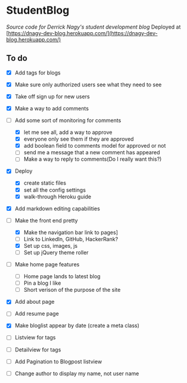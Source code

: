 # StudentBlog
*Source code for Derrick Nagy's student development blog*
Deployed at [https://dnagy-dev-blog.herokuapp.com/](https://dnagy-dev-blog.herokuapp.com/)


## To do

- [x] Add tags for blogs
- [x] Make sure only authorized users see what they need to see
- [x] Take off sign up for new users
- [x] Make a way to add comments
- [ ] Add some sort of monitoring for comments
  - [x] let me see all, add a way to approve
  - [x] everyone only see them if they are approved
  - [x] add boolean field to comments model for approved or not
  - [ ] send me a message that a new comment has appeared
  - [ ] Make a way to reply to comments(Do I really want this?)
- [x] Deploy
  - [x] create static files
  - [x] set all the config settings
  - [x] walk-through Heroku guide
- [x] Add markdown editing capabilities


- [ ] Make the front end pretty
  -[x] Make the navigation bar link to pages]
  -[ ] Link to LinkedIn, GitHub, HackerRank?
  -[x] Set up css, images, js
  -[ ] Set up jQuery theme roller
- [ ] Make home page features
  - [ ] Home page lands to latest blog
  - [ ] Pin a blog I like
  - [ ] Short verison of the purpose of the site

- [x] Add about page
- [ ] Add resume page
- [x] Make bloglist appear by date (create a meta class)
- [ ] Listview for tags
- [ ] Detailview for tags
- [ ] Add Pagination to Blogpost listview
- [ ] Change author to display my name, not user name



